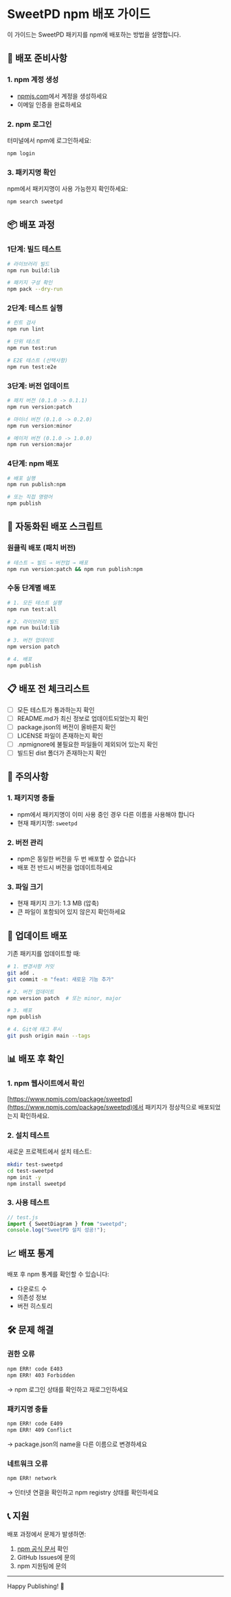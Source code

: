 # SweetPD npm 배포 가이드

이 가이드는 SweetPD 패키지를 npm에 배포하는 방법을 설명합니다.

## 🚀 배포 준비사항

### 1. npm 계정 생성

- [npmjs.com](https://www.npmjs.com/)에서 계정을 생성하세요
- 이메일 인증을 완료하세요

### 2. npm 로그인

터미널에서 npm에 로그인하세요:

```bash
npm login
```

### 3. 패키지명 확인

npm에서 패키지명이 사용 가능한지 확인하세요:

```bash
npm search sweetpd
```

## 📦 배포 과정

### 1단계: 빌드 테스트

```bash
# 라이브러리 빌드
npm run build:lib

# 패키지 구성 확인
npm pack --dry-run
```

### 2단계: 테스트 실행

```bash
# 린트 검사
npm run lint

# 단위 테스트
npm run test:run

# E2E 테스트 (선택사항)
npm run test:e2e
```

### 3단계: 버전 업데이트

```bash
# 패치 버전 (0.1.0 -> 0.1.1)
npm run version:patch

# 마이너 버전 (0.1.0 -> 0.2.0)
npm run version:minor

# 메이저 버전 (0.1.0 -> 1.0.0)
npm run version:major
```

### 4단계: npm 배포

```bash
# 배포 실행
npm run publish:npm

# 또는 직접 명령어
npm publish
```

## 🔧 자동화된 배포 스크립트

### 원클릭 배포 (패치 버전)

```bash
# 테스트 → 빌드 → 버전업 → 배포
npm run version:patch && npm run publish:npm
```

### 수동 단계별 배포

```bash
# 1. 모든 테스트 실행
npm run test:all

# 2. 라이브러리 빌드
npm run build:lib

# 3. 버전 업데이트
npm version patch

# 4. 배포
npm publish
```

## 📋 배포 전 체크리스트

- [ ] 모든 테스트가 통과하는지 확인
- [ ] README.md가 최신 정보로 업데이트되었는지 확인
- [ ] package.json의 버전이 올바른지 확인
- [ ] LICENSE 파일이 존재하는지 확인
- [ ] .npmignore에 불필요한 파일들이 제외되어 있는지 확인
- [ ] 빌드된 dist 폴더가 존재하는지 확인

## 🚨 주의사항

### 1. 패키지명 충돌

- npm에서 패키지명이 이미 사용 중인 경우 다른 이름을 사용해야 합니다
- 현재 패키지명: `sweetpd`

### 2. 버전 관리

- npm은 동일한 버전을 두 번 배포할 수 없습니다
- 배포 전 반드시 버전을 업데이트하세요

### 3. 파일 크기

- 현재 패키지 크기: 1.3 MB (압축)
- 큰 파일이 포함되어 있지 않은지 확인하세요

## 🔄 업데이트 배포

기존 패키지를 업데이트할 때:

```bash
# 1. 변경사항 커밋
git add .
git commit -m "feat: 새로운 기능 추가"

# 2. 버전 업데이트
npm version patch  # 또는 minor, major

# 3. 배포
npm publish

# 4. Git에 태그 푸시
git push origin main --tags
```

## 📊 배포 후 확인

### 1. npm 웹사이트에서 확인

[https://www.npmjs.com/package/sweetpd](https://www.npmjs.com/package/sweetpd)에서 패키지가 정상적으로 배포되었는지 확인하세요.

### 2. 설치 테스트

새로운 프로젝트에서 설치 테스트:

```bash
mkdir test-sweetpd
cd test-sweetpd
npm init -y
npm install sweetpd
```

### 3. 사용 테스트

```jsx
// test.js
import { SweetDiagram } from "sweetpd";
console.log("SweetPD 설치 성공!");
```

## 📈 배포 통계

배포 후 npm 통계를 확인할 수 있습니다:

- 다운로드 수
- 의존성 정보
- 버전 히스토리

## 🛠 문제 해결

### 권한 오류

```bash
npm ERR! code E403
npm ERR! 403 Forbidden
```

→ npm 로그인 상태를 확인하고 재로그인하세요

### 패키지명 충돌

```bash
npm ERR! code E409
npm ERR! 409 Conflict
```

→ package.json의 name을 다른 이름으로 변경하세요

### 네트워크 오류

```bash
npm ERR! network
```

→ 인터넷 연결을 확인하고 npm registry 상태를 확인하세요

## 📞 지원

배포 과정에서 문제가 발생하면:

1. [npm 공식 문서](https://docs.npmjs.com/) 확인
2. GitHub Issues에 문의
3. npm 지원팀에 문의

---

Happy Publishing! 🚀
